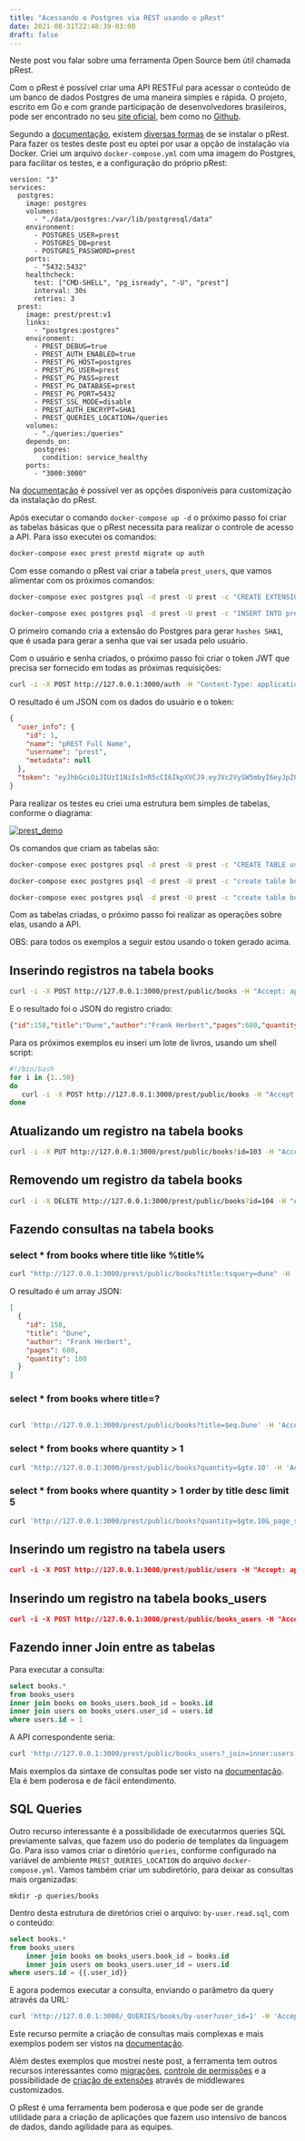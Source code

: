 ```yaml
---
title: "Acessando o Postgres via REST usando o pRest"
date: 2021-08-31T22:48:39-03:00
draft: false
---
```

Neste post vou falar sobre uma ferramenta Open Source bem útil chamada pRest. 

Com o pRest é possível criar uma API RESTFul para acessar o conteúdo de um banco de dados Postgres de uma maneira simples e rápida. O projeto, escrito em Go e com grande participação de desenvolvedores brasileiros, pode ser encontrado no seu [site oficial](https://prestd.com), bem como no [Github](https://github.com/prest/prest).

Segundo a [documentação](https://docs.prestd.com), existem [diversas formas](https://docs.prestd.com/getting-started/installation/) de se instalar o pRest. Para fazer os testes deste post eu optei por usar a opção de instalação via Docker. Criei um arquivo `docker-compose.yml` com uma imagem do Postgres, para facilitar os testes, e a configuração do próprio pRest:

```
version: "3"
services:
  postgres:
    image: postgres
    volumes:
      - "./data/postgres:/var/lib/postgresql/data"
    environment:
      - POSTGRES_USER=prest
      - POSTGRES_DB=prest
      - POSTGRES_PASSWORD=prest
    ports:
      - "5432:5432"
    healthcheck:
      test: ["CMD-SHELL", "pg_isready", "-U", "prest"]
      interval: 30s
      retries: 3
  prest:
    image: prest/prest:v1
    links:
      - "postgres:postgres"
    environment:
      - PREST_DEBUG=true
      - PREST_AUTH_ENABLED=true
      - PREST_PG_HOST=postgres
      - PREST_PG_USER=prest
      - PREST_PG_PASS=prest
      - PREST_PG_DATABASE=prest
      - PREST_PG_PORT=5432
      - PREST_SSL_MODE=disable
      - PREST_AUTH_ENCRYPT=SHA1
      - PREST_QUERIES_LOCATION=/queries
    volumes:
      - "./queries:/queries"
    depends_on:
      postgres:
        condition: service_healthy
    ports:
      - "3000:3000"
```

Na [documentação](https://docs.prestd.com/configurations/) é possível ver as opções disponíveis para customização da instalação do pRest.

Após executar o comando `docker-compose up -d` o próximo passo foi criar as tabelas básicas que o pRest necessita para realizar o controle de acesso a API. Para isso executei os comandos:

```bash
docker-compose exec prest prestd migrate up auth
```

Com esse comando o pRest vai criar a tabela `prest_users`, que vamos alimentar com os próximos comandos:

```bash
docker-compose exec postgres psql -d prest -U prest -c "CREATE EXTENSION IF NOT EXISTS pgcrypto;"

docker-compose exec postgres psql -d prest -U prest -c "INSERT INTO prest_users (name, username, password) VALUES ('pREST Full Name', 'prest', ENCODE(DIGEST('prest','sha1'),'hex'))"
```

O primeiro comando cria a extensão do Postgres para gerar `hashes SHA1`, que é usada para gerar a senha que vai ser usada pelo usuário.

Com o usuário e senha criados, o próximo passo foi criar o token JWT que precisa ser fornecido em todas as próximas requisições:

```bash
curl -i -X POST http://127.0.0.1:3000/auth -H "Content-Type: application/json" -d '{"username": "prest", "password": "prest"}'
```

O resultado é um JSON com os dados do usuário e o token:

```json
{
  "user_info": {
    "id": 1,
    "name": "pREST Full Name",
    "username": "prest",
    "metadata": null
  },
  "token": "eyJhbGciOiJIUzI1NiIsInR5cCI6IkpXVCJ9.eyJVc2VySW5mbyI6eyJpZCI6MSwibmFtZSI6InBSRVNUIEZ1bGwgTmFtZSIsInVzZXJuYW1lIjoicHJlc3QiLCJtZXRhZGF0YSI6bnVsbH0sImV4cCI6MTYzMDQ4MzM4MywianRpIjoiMSIsImlhdCI6MTYzMDQ2MTc4MywiaXNzIjoiMSJ9.KHBaxxSUf_mjlj3EUD1H9oegLXLYWmLlo2LYPbwTCmk"
}
```

Para realizar os testes eu criei uma estrutura bem simples de tabelas, conforme o diagrama:

[![prest_demo](/images/posts/prest_demo.png)](/images/posts/prest_demo.png)

Os comandos que criam as tabelas são:

```bash
docker-compose exec postgres psql -d prest -U prest -c "CREATE TABLE users (id serial PRIMARY KEY,email VARCHAR ( 50 ) UNIQUE NOT NULL,first_name VARCHAR ( 255 ),last_name VARCHAR ( 255 ))"

docker-compose exec postgres psql -d prest -U prest -c "create table books (id serial PRIMARY KEY,title varchar(255),author varchar(255), pages integer,quantity integer)"

docker-compose exec postgres psql -d prest -U prest -c "create table books_users (user_id INT NOT NULL,book_id INT NOT NULL, created_at TIMESTAMP, PRIMARY KEY (user_id,book_id),FOREIGN KEY (user_id) REFERENCES users(id), FOREIGN KEY (book_id) REFERENCES books (id))"
```

Com as tabelas criadas, o próximo passo foi realizar as operações sobre elas, usando a API.

OBS: para todos os exemplos a seguir estou usando o token gerado acima.

## Inserindo registros na tabela books

```bash
curl -i -X POST http://127.0.0.1:3000/prest/public/books -H "Accept: application/json" -H "Authorization: Bearer eyJhbGciOiJIUzI1NiIsInR5cCI6IkpXVCJ9.eyJVc2VySW5mbyI6eyJpZCI6MSwibmFtZSI6InBSRVNUIEZ1bGwgTmFtZSIsInVzZXJuYW1lIjoicHJlc3QiLCJtZXRhZGF0YSI6bnVsbH0sImV4cCI6MTYzMDQ4MzM4MywianRpIjoiMSIsImlhdCI6MTYzMDQ2MTc4MywiaXNzIjoiMSJ9.KHBaxxSUf_mjlj3EUD1H9oegLXLYWmLlo2LYPbwTCmk" -d '{"title": "Dune", "author": "Frank Herbert", "pages":680, "quantity":100}'
```

E o resultado foi o JSON do registro criado:

```json
{"id":158,"title":"Dune","author":"Frank Herbert","pages":680,"quantity":100}
```


Para os próximos exemplos eu inseri um lote de livros, usando um shell script:

```bash
#!/bin/bash
for i in {1..50}
do
   curl -i -X POST http://127.0.0.1:3000/prest/public/books -H "Accept: application/json" -H "Authorization: Bearer eyJhbGciOiJIUzI1NiIsInR5cCI6IkpXVCJ9.eyJVc2VySW5mbyI6eyJpZCI6MSwibmFtZSI6InBSRVNUIEZ1bGwgTmFtZSIsInVzZXJuYW1lIjoicHJlc3QiLCJtZXRhZGF0YSI6bnVsbH0sImV4cCI6MTYzMDI2MjU0OSwianRpIjoiMSIsImlhdCI6MTYzMDI0MDk0OSwiaXNzIjoiMSJ9.C_j73eaMlNzOy_jKXBAXr6evmhcqKVlPPotwq5nsK9M" -d "{\"title\": \"Book title $i\", \"author\": \"Author $i\", \"pages\":666, \"quantity\":$i}"
done
```

## Atualizando um registro na tabela books

```bash
curl -i -X PUT http://127.0.0.1:3000/prest/public/books?id=103 -H "Accept: application/json" -H "Authorization: Bearer eyJhbGciOiJIUzI1NiIsInR5cCI6IkpXVCJ9.eyJVc2VySW5mbyI6eyJpZCI6MSwibmFtZSI6InBSRVNUIEZ1bGwgTmFtZSIsInVzZXJuYW1lIjoicHJlc3QiLCJtZXRhZGF0YSI6bnVsbH0sImV4cCI6MTYzMDI2MjU0OSwianRpIjoiMSIsImlhdCI6MTYzMDI0MDk0OSwiaXNzIjoiMSJ9.C_j73eaMlNzOy_jKXBAXr6evmhcqKVlPPotwq5nsK9M" -d '{"title": "updated title", "author": "updated author"}'

```

## Removendo um registro da tabela books

```bash
curl -i -X DELETE http://127.0.0.1:3000/prest/public/books?id=104 -H "Accept: application/json" -H "Authorization: Bearer eyJhbGciOiJIUzI1NiIsInR5cCI6IkpXVCJ9.eyJVc2VySW5mbyI6eyJpZCI6MSwibmFtZSI6InBSRVNUIEZ1bGwgTmFtZSIsInVzZXJuYW1lIjoicHJlc3QiLCJtZXRhZGF0YSI6bnVsbH0sImV4cCI6MTYzMDQ4MzM4MywianRpIjoiMSIsImlhdCI6MTYzMDQ2MTc4MywiaXNzIjoiMSJ9.KHBaxxSUf_mjlj3EUD1H9oegLXLYWmLlo2LYPbwTCmk"
```

## Fazendo consultas na tabela books

###  select * from books where title like %title%

```bash
curl "http://127.0.0.1:3000/prest/public/books?title:tsquery=dune" -H 'Accept: application/json' -H 'Authorization: Bearer eyJhbGciOiJIUzI1NiIsInR5cCI6IkpXVCJ9.eyJVc2VySW5mbyI6eyJpZCI6MSwibmFtZSI6InBSRVNUIEZ1bGwgTmFtZSIsInVzZXJuYW1lIjoicHJlc3QiLCJtZXRhZGF0YSI6bnVsbH0sImV4cCI6MTYzMDQ4MzM4MywianRpIjoiMSIsImlhdCI6MTYzMDQ2MTc4MywiaXNzIjoiMSJ9.KHBaxxSUf_mjlj3EUD1H9oegLXLYWmLlo2LYPbwTCmk'
```

O resultado é um array JSON:

```json
[
  {
    "id": 158,
    "title": "Dune",
    "author": "Frank Herbert",
    "pages": 680,
    "quantity": 100
  }
]
```

### select * from books where title=?

```bash

curl 'http://127.0.0.1:3000/prest/public/books?title=$eq.Dune' -H 'Accept: application/json' -H 'Authorization: Bearer eyJhbGciOiJIUzI1NiIsInR5cCI6IkpXVCJ9.eyJVc2VySW5mbyI6eyJpZCI6MSwibmFtZSI6InBSRVNUIEZ1bGwgTmFtZSIsInVzZXJuYW1lIjoicHJlc3QiLCJtZXRhZGF0YSI6bnVsbH0sImV4cCI6MTYzMDQ4MzM4MywianRpIjoiMSIsImlhdCI6MTYzMDQ2MTc4MywiaXNzIjoiMSJ9.KHBaxxSUf_mjlj3EUD1H9oegLXLYWmLlo2LYPbwTCmk'
```

### select * from books where quantity > 1

```bash
curl 'http://127.0.0.1:3000/prest/public/books?quantity=$gte.10' -H 'Accept: application/json' -H 'Authorization: Bearer eyJhbGciOiJIUzI1NiIsInR5cCI6IkpXVCJ9.eyJVc2VySW5mbyI6eyJpZCI6MSwibmFtZSI6InBSRVNUIEZ1bGwgTmFtZSIsInVzZXJuYW1lIjoicHJlc3QiLCJtZXRhZGF0YSI6bnVsbH0sImV4cCI6MTYzMDQ4MzM4MywianRpIjoiMSIsImlhdCI6MTYzMDQ2MTc4MywiaXNzIjoiMSJ9.KHBaxxSUf_mjlj3EUD1H9oegLXLYWmLlo2LYPbwTCmk'
```


### select * from books where quantity > 1 order by title desc limit 5

```bash
curl 'http://127.0.0.1:3000/prest/public/books?quantity=$gte.10&_page_size=5&_page=1&&_order=-title' -H 'Accept: application/json' -H 'Authorization: Bearer eyJhbGciOiJIUzI1NiIsInR5cCI6IkpXVCJ9.eyJVc2VySW5mbyI6eyJpZCI6MSwibmFtZSI6InBSRVNUIEZ1bGwgTmFtZSIsInVzZXJuYW1lIjoicHJlc3QiLCJtZXRhZGF0YSI6bnVsbH0sImV4cCI6MTYzMDQ4MzM4MywianRpIjoiMSIsImlhdCI6MTYzMDQ2MTc4MywiaXNzIjoiMSJ9.KHBaxxSUf_mjlj3EUD1H9oegLXLYWmLlo2LYPbwTCmk'
```



## Inserindo um registro na tabela users

```json
curl -i -X POST http://127.0.0.1:3000/prest/public/users -H "Accept: application/json" -H "Authorization: Bearer eyJhbGciOiJIUzI1NiIsInR5cCI6IkpXVCJ9.eyJVc2VySW5mbyI6eyJpZCI6MSwibmFtZSI6InBSRVNUIEZ1bGwgTmFtZSIsInVzZXJuYW1lIjoicHJlc3QiLCJtZXRhZGF0YSI6bnVsbH0sImV4cCI6MTYzMDQ4MzM4MywianRpIjoiMSIsImlhdCI6MTYzMDQ2MTc4MywiaXNzIjoiMSJ9.KHBaxxSUf_mjlj3EUD1H9oegLXLYWmLlo2LYPbwTCmk" -d '{"email": "elton@minetto.dev", "first_name":"Elton", "last_name":"Minetto"}'
```

## Inserindo um registro na tabela books_users

```json
curl -i -X POST http://127.0.0.1:3000/prest/public/books_users -H "Accept: application/json" -H "Authorization: Bearer eyJhbGciOiJIUzI1NiIsInR5cCI6IkpXVCJ9.eyJVc2VySW5mbyI6eyJpZCI6MSwibmFtZSI6InBSRVNUIEZ1bGwgTmFtZSIsInVzZXJuYW1lIjoicHJlc3QiLCJtZXRhZGF0YSI6bnVsbH0sImV4cCI6MTYzMDQ4MzM4MywianRpIjoiMSIsImlhdCI6MTYzMDQ2MTc4MywiaXNzIjoiMSJ9.KHBaxxSUf_mjlj3EUD1H9oegLXLYWmLlo2LYPbwTCmk" -d '{"user_id": 1, "book_id":158}'
```

## Fazendo inner Join entre as tabelas

Para executar a consulta:

```sql
select books.*
from books_users
inner join books on books_users.book_id = books.id
inner join users on books_users.user_id = users.id
where users.id = 1
```

A API correspondente seria:

```bash
curl 'http://127.0.0.1:3000/prest/public/books_users?_join=inner:users:books_users.user_id:$eq:users.id&_join=inner:books:books_users.book_id:$eq:books.id&user_id=1' -H 'Accept: application/json' -H 'Authorization: Bearer eyJhbGciOiJIUzI1NiIsInR5cCI6IkpXVCJ9.eyJVc2VySW5mbyI6eyJpZCI6MSwibmFtZSI6InBSRVNUIEZ1bGwgTmFtZSIsInVzZXJuYW1lIjoicHJlc3QiLCJtZXRhZGF0YSI6bnVsbH0sImV4cCI6MTYzMDQ4MzM4MywianRpIjoiMSIsImlhdCI6MTYzMDQ2MTc4MywiaXNzIjoiMSJ9.KHBaxxSUf_mjlj3EUD1H9oegLXLYWmLlo2LYPbwTCmk'
```

Mais exemplos da sintaxe de consultas pode ser visto na [documentação](https://docs.prestd.com/query-statements/). Ela é bem poderosa e de fácil entendimento.

## SQL Queries

Outro recurso interessante é a possibilidade de executarmos queries SQL previamente salvas, que fazem uso do poderio de templates da linguagem Go. Para isso vamos criar o diretório `queries`, conforme configurado na variável de ambiente `PREST_QUERIES_LOCATION` do arquivo `docker-compose.yml`. Vamos também criar um subdiretório, para deixar as consultas mais organizadas:

	mkdir -p queries/books
	
Dentro desta estrutura de diretórios criei o arquivo: `by-user.read.sql`, com o conteúdo:

```sql
select books.*
from books_users
    inner join books on books_users.book_id = books.id
    inner join users on books_users.user_id = users.id
where users.id = {{.user_id}}
```

E agora podemos executar a consulta, enviando o parâmetro da query através da URL:

```bash
curl 'http://127.0.0.1:3000/_QUERIES/books/by-user?user_id=1' -H 'Accept: application/json' -H 'Authorization: Bearer eyJhbGciOiJIUzI1NiIsInR5cCI6IkpXVCJ9.eyJVc2VySW5mbyI6eyJpZCI6MSwibmFtZSI6InBSRVNUIEZ1bGwgTmFtZSIsInVzZXJuYW1lIjoicHJlc3QiLCJtZXRhZGF0YSI6bnVsbH0sImV4cCI6MTYzMDQ4MzM4MywianRpIjoiMSIsImlhdCI6MTYzMDQ2MTc4MywiaXNzIjoiMSJ9.KHBaxxSUf_mjlj3EUD1H9oegLXLYWmLlo2LYPbwTCmk'
```

Este recurso permite a criação de consultas mais complexas e mais exemplos podem ser vistos na [documentação](https://docs.prestd.com/executing-sql-scripts/).

Além destes exemplos que mostrei neste post, a ferramenta tem outros recursos interessantes como [migrações](https://docs.prestd.com/migrations/), [controle de permissões](https://docs.prestd.com/permissions/) e a possibilidade de [criação de extensões](https://docs.prestd.com/prest-as-web-framework/) através de middlewares customizados.

O pRest é uma ferramenta bem poderosa e que pode ser de grande utilidade para a criação de aplicações que fazem uso intensivo de bancos de dados, dando agilidade para as equipes.